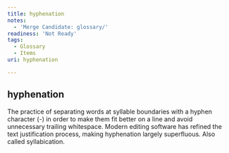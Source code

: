 ```yaml
---
title: hyphenation
notes:
  - 'Merge Candidate: glossary/'
readiness: 'Not Ready'
tags:
  - Glossary
  - Items
uri: hyphenation

---
```

## hyphenation

The practice of separating words at syllable boundaries with a hyphen character (-) in order to make them fit better on a line and avoid unnecessary trailing whitespace. Modern editing software has refined the text justification process, making hyphenation largely superfluous. Also called syllabication.

